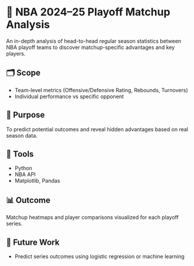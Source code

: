 # 🏀 NBA 2024–25 Playoff Matchup Analysis

An in-depth analysis of head-to-head regular season statistics between NBA playoff teams to discover matchup-specific advantages and key players.

## 🗂 Scope
- Team-level metrics (Offensive/Defensive Rating, Rebounds, Turnovers)
- Individual performance vs specific opponent

## 🎯 Purpose
To predict potential outcomes and reveal hidden advantages based on real season data.

## 🧰 Tools
- Python
- NBA API
- Matplotlib, Pandas

## 📊 Outcome
Matchup heatmaps and player comparisons visualized for each playoff series.

## 🔮 Future Work
- Predict series outcomes using logistic regression or machine learning
